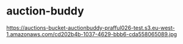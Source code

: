 # auction-buddy

https://auctions-bucket-auctionbuddy-prafful026-test.s3.eu-west-1.amazonaws.com/cd202b4b-1037-4629-bbb6-cda558065089.jpg
